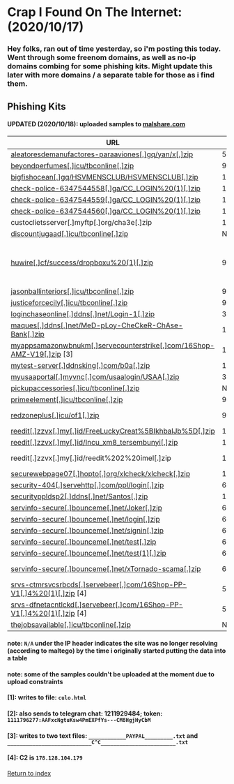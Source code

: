 # Crap I Found On The Internet: (2020/10/17)

### Hey folks, ran out of time yesterday, so i'm posting this today. Went through some freenom domains, as well as no-ip domains combing for some phishing kits. Might update this later with more domains / a separate table for those as i find them.

## Phishing Kits

#### UPDATED (2020/10/18): uploaded samples to [malshare.com](https://malshare.com)

| URL                                                                                                                                                           | IP                    | Exfil Email                                                                                                                                      |
| ------------------------------------------------------------------------------------------------------------------------------------------------------------- | --------------------- | ------------------------------------------------------------------------------------------------------------------------------------------------ |
| [aleatoresdemanufactores-paraaviones[.]gq/yan/x[.]zip](https://malshare.com/sample.php?action=detail&hash=3f63ec3233e707e6c2777377e644c221)                   | 50[.]87[.]148[.]254   | None [1]                                                                                                                                         |
| [beyondperfumes[.]icu/tbconline[.]zip](https://malshare.com/sample.php?action=detail&hash=ba153f5c3318a21190e46602400342e0)                                   | 91[.]234[.]99[.]115   | zate123man@gmail[.]com                                                                                                                           |
| [bigfishocean[.]gq/HSVMENSCLUB/HSVMENSCLUB[.]zip](https://malshare.com/sample.php?action=detail&hash=43f49e13ca395f36ca2722970ecf0bbd)                        | 104[.]168[.]155[.]242 | martinsbossman83@gmail[.]com [2]                                                                                                                 |
| [check-police-6347544558[.]ga/CC_LOGIN%20(1)[.]zip](https://malshare.com/sample.php?action=detail&hash=04114b9adf1480e1cce34a292962737b)                      | 101[.]50[.]1[.]53     | None [3]                                                                                                                                         |
| [check-police-6347544559[.]ga/CC_LOGIN%20(1)[.]zip](https://malshare.com/sample.php?action=detail&hash=04114b9adf1480e1cce34a292962737b)                      | 101[.]50[.]1[.]53     | None [3]                                                                                                                                         |
| [check-police-6347544560[.]ga/CC_LOGIN%20(1)[.]zip](https://malshare.com/sample.php?action=detail&hash=04114b9adf1480e1cce34a292962737b)                      | 101[.]50[.]1[.]53     | None [3]                                                                                                                                         |
| custoclietsserver[.]myftp[.]org/cha3e[.]zip                                                                                                                   | 13[.]82[.]143[.]56    | rzult@custoclietsserver[.]myftp[.]org                                                                                                            |
| [discountjugaad[.]icu/tbconline[.]zip](https://malshare.com/sample.php?action=detail&hash=ba153f5c3318a21190e46602400342e0)                                   | N/A                   | zate123man@gmail[.]com                                                                                                                           |
| [huwire[.]cf/success/dropboxu%20(1)[.]zip](https://malshare.com/sample.php?action=detail&hash=cc4e64c176dc96cd0de6c3bc858e7085)                               | 91[.]234[.]99[.]98    | annyoordaz@gmail[.]com<br/>keiernslopper@gmail[.]com<br/>meycroxxmayne@gmail[.]com<br/>robbinscott130@gmail[.]com<br/>sendinfo2@africamail[.]com |
| [jasonballinteriors[.]icu/tbconline[.]zip](https://malshare.com/sample.php?action=detail&hash=ba153f5c3318a21190e46602400342e0)                               | 91[.]234[.]99[.]115   | zate123man@gmail[.]com                                                                                                                           |
| [justiceforcecily[.]icu/tbconline[.]zip](https://malshare.com/sample.php?action=detail&hash=ba153f5c3318a21190e46602400342e0)                                 | 91[.]234[.]99[.]115   | zate123man@gmail[.]com                                                                                                                           |
| [loginchaseonline[.]ddns[.]net/Login-1[.]zip](https://malshare.com/sample.php?action=detail&hash=f4756380cad80376ffcf2ff6bea9e954)                            | 3[.]135[.]247[.]1     | sarubhabhai4288@gmail[.]com                                                                                                                      |
| [maques[.]ddns[.]net/MeD-pLoy-CheCkeR-ChAse-Bank[.]zip](https://malshare.com/sample.php?action=detail&hash=5563e81f05d71490493159ab755d70c4)                  | 162[.]241[.]121[.]204 | testchcek@gmail[.]com                                                                                                                            |
| [myappsamazonwbnukm[.]servecounterstrike[.]com/16Shop-AMZ-V19[.]zip](https://malshare.com/sample.php?action=detail&hash=42faff018c601feef2c8b8aea8a33d1e) [3] | 162[.]241[.]127[.]119 | jeni@jenifer[.]com<br/>jeniferse@openid[.]store                                                                                                  |
| [mytest-server[.]ddnsking[.]com/b0a[.]zip](https://malshare.com/sample.php?action=detail&hash=ba6b7cf6f1380098a5e4cc595dc319d8)                               | 152[.]67[.]230[.]155  | richk3059@gmail[.]com                                                                                                                            |
| [myusaaportal[.]myvnc[.]com/usaalogin/USAA[.]zip](https://malshare.com/sample.php?action=detail&hash=de9a2a4df167d24b23a8add881348af4)                        | 34[.]226[.]140[.]55   | dianath247@yandex[.]com                                                                                                                          |
| [pickupaccessories[.]icu/tbconline[.]zip](https://malshare.com/sample.php?action=detail&hash=ba153f5c3318a21190e46602400342e0)                                | N/A                   | zate123man@gmail[.]com                                                                                                                           |
| [primeelement[.]icu/tbconline[.]zip](https://malshare.com/sample.php?action=detail&hash=ba153f5c3318a21190e46602400342e0)                                     | 91[.]234[.]99[.]115   | zate123man@gmail[.]com                                                                                                                           |
| [redzoneplus[.]icu/of1[.]zip](https://malshare.com/sample.php?action=detail&hash=4200dd09a9417ecf86bbb564141ad6cc)                                            | 91[.]234[.]99[.]115   | logs[.]box45@yandex[.]com<br/>Ronniesimp2@gmail[.]com                                                                                            |
| [reedit[.]zzvx[.]my[.]id/FreeLuckyCreat%5BIkhbalJb%5D[.]zip](https://malshare.com/sample.php?action=detail&hash=7412e25a767e421e9381580ee7674a1b)             | 192[.]210[.]219[.]168 | spayzye@gmail[.]com                                                                                                                              |
| [reedit[.]zzvx[.]my[.]id/Incu_xm8_tersembunyi[.]zip](https://malshare.com/sample.php?action=detail&hash=073db0e59e0c9ee91407b0211d7f0b35)                     | 192[.]210[.]219[.]168 | bersama[.]1akun@gmail[.]com                                                                                                                      |
| reedit[.]zzvx[.]my[.]id/reedit%202%20imel[.]zip                                                                                                               | 192[.]210[.]219[.]168 | charlezganz@gmail[.]com<br/>pakeemaillo@gmail[.]com                                                                                              |
| [securewebpage07[.]hopto[.]org/xlcheck/xlcheck[.]zip](https://malshare.com/sample.php?action=detail&hash=595233dcdc35f78c2e47a68297425958)                    | 128[.]199[.]8[.]149   | jdakmamak3@mail[.]ru                                                                                                                             |
| [security-404[.]servehttp[.]com/ppl/login[.]zip](https://malshare.com/sample.php?action=detail&hash=f440136bb303548869e7ff2cd6d73c03)                         | 62[.]210[.]130[.]232  | zaek69120@gmail[.]com                                                                                                                            |
| [securityppldsp2[.]ddns[.]net/Santos[.]zip](https://malshare.com/sample.php?action=detail&hash=ab86c6c26657a544f7c28c7490e1b392)                              | 159[.]203[.]6[.]146   | testthet@yandex[.]ru                                                                                                                             |
| [servinfo-secure[.]bounceme[.]net/Joker[.]zip](https://malshare.com/sample.php?action=detail&hash=7016fe581e7d451c290d7fa545bd8189)                           | 62[.]4[.]17[.]59      | sezersez3r@yandex[.]com                                                                                                                          |
| [servinfo-secure[.]bounceme[.]net/login[.]zip](https://malshare.com/sample.php?action=detail&hash=c02ac6d085280b25ab11e8f5f313907b)                           | 62[.]4[.]17[.]59      | xnadori@yandex[.]com                                                                                                                             |
| [servinfo-secure[.]bounceme[.]net/signin[.]zip](https://malshare.com/sample.php?action=detail&hash=3f921563d10f27449ff88d61653e2c21)                          | 62[.]4[.]17[.]59      | sifouloucif@yandex[.]com                                                                                                                         |
| [servinfo-secure[.]bounceme[.]net/test[.]zip](https://malshare.com/sample.php?action=detail&hash=a6aaf6543e25dd424bdcaa07064639ad)                            | 62[.]4[.]17[.]59      | Ahmedbenaissa681@yandex[.]com                                                                                                                    |
| [servinfo-secure[.]bounceme[.]net/test(1)[.]zip](https://malshare.com/sample.php?action=detail&hash=a6aaf6543e25dd424bdcaa07064639ad)                         | 62[.]4[.]17[.]59      | Ahmedbenaissa681@yandex[.]com                                                                                                                    |
| [servinfo-secure[.]bounceme[.]net/xTornado-scama[.]zip](https://malshare.com/sample.php?action=detail&hash=9f615da4724b5178101411814a69fd12)                  | 62[.]4[.]17[.]59      | YOUR-EMAIL@DOMAINE[.]COM (unconfigured most likely)                                                                                              |
| [srvs-ctmrsvcsrbcds[.]servebeer[.]com/16Shop-PP-V1[.]4%20(1)[.]zip](https://malshare.com/sample.php?action=detail&hash=053b4988262be4b120e1cecbadeffa67) [4]  | 52[.]229[.]191[.]9    | segelaskopi77@yandex[.]com                                                                                                                       |
| [srvs-dfnetacntlckd[.]servebeer[.]com/16Shop-PP-V1[.]4%20(1)[.]zip](https://malshare.com/sample.php?action=detail&hash=053b4988262be4b120e1cecbadeffa67) [4]  | 52[.]229[.]191[.]9    | segelaskopi77@yandex[.]com                                                                                                                       |
| [thejobsavailable[.]icu/tbconline[.]zip](https://malshare.com/sample.php?action=detail&hash=ba153f5c3318a21190e46602400342e0)                                 | N/A                   | zate123man@gmail[.]com                                                                                                                           |

#### note: `N/A` under the IP header indicates the site was no longer resolving (according to maltego) by the time i originally started putting the data into a table

#### note: some of the samples couldn't be uploaded at the moment due to upload constraints

#### [1]: writes to file: `culo.html`

#### [2]: also sends to telegram chat: 1211929484; token: `1111796277:AAFxcNgtuKsw4PmEXPfYs---CM8HgjHyCbM`

#### [3]: writes to two text files: `____________PAYPAL_________.txt` and `___________________________C^C________________________.txt`

#### [4]: C2 is `178.128.104.179`

[Return to index](/)
